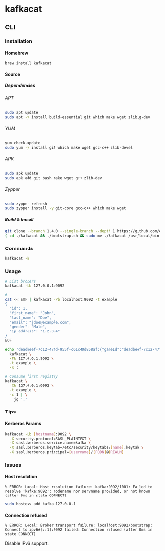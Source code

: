 # kafkacat

## CLI

### Installation

#### Homebrew

```sh
brew install kafkacat
```

#### Source

##### Dependencies

###### APT

```sh
sudo apt update
sudo apt -y install build-essential git which make wget zlib1g-dev
```

###### YUM

```sh
yum check-update
sudo yum -y install git which make wget gcc-c++ zlib-devel
```

###### APK

```sh
sudo apk update
sudo apk add git bash make wget g++ zlib-dev
```

###### Zypper

```sh
sudo zypper refresh
sudo zypper install -y git-core gcc-c++ which make wget
```

##### Build & Install

```sh
git clone --branch 1.4.0 --single-branch --depth 1 https://github.com/edenhill/kafkacat.git
( cd ./kafkacat && ./bootstrap.sh && sudo mv ./kafkacat /usr/local/bin ) && rm -fR ./kafkacat
```

### Commands

```sh
kafkacat -h
```

### Usage

```sh
# List brokers
kafkacat -Lb 127.0.0.1:9092

#
cat << EOF | kafkacat -Pb localhost:9092 -t example
{
  "id": 1,
  "first_name": "John",
  "last_name": "Doe",
  "email": "jdoe@example.com",
  "gender": "Male",
  "ip_address": "1.2.3.4"
}
EOF

echo 'deadbeef-7c12-47fd-955f-c61c40d858af:{"gameId":"deadbeef-7c12-47fd-955f-c61c40d858af","reqId":"0000b0e5-a943-491a-938a-19a35677a501", "player":"BLACK","coord":{"x":0,"y":0}}' | \
  kafkacat \
  -Pb 127.0.0.1:9092 \
  -t example \
  -K :

# Consume first registry
kafkacat \
  -Cb 127.0.0.1:9092 \
  -t example \
  -c 1 | \
    jq '.'
```

<!-- ### Configuration

```sh
cat << EOF > kafkacat.conf
security.protocol=SSL
ssl.key.location=/var/lib/secret/client.pem
ssl.key.password=test1234
ssl.certificate.location=/var/lib/secret/client.pem
ssl.ca.location=/var/lib/secret/ca.pem
EOF
``` -->

### Tips

#### Kerberos Params

```sh
kafkacat -Lb [hostname]:9092 \
  -X security.protocol=SASL_PLAINTEXT \
  -X sasl.kerberos.service.name=kafka \
  -X sasl.kerberos.keytab=/etc/security/keytabs/[name].keytab \
  -X sasl.kerberos.principal=[username]/[FQDN]@[REALM]
```

### Issues

#### Host resolution

```log
% ERROR: Local: Host resolution failure: kafka:9092/1001: Failed to resolve 'kafka:9092': nodename nor servname provided, or not known (after 6ms in state CONNECT)
```

```sh
sudo hostess add kafka 127.0.0.1
```

#### Connection refused

```log
% ERROR: Local: Broker transport failure: localhost:9092/bootstrap: Connect to ipv6#[::1]:9092 failed: Connection refused (after 0ms in state CONNECT)
```

Disable IPv6 support.

